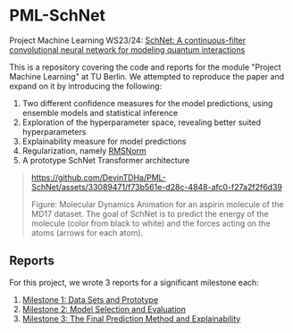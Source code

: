 # PML-SchNet

Project Machine Learning WS23/24: [SchNet: A continuous-filter convolutional neural
network for modeling quantum interactions](https://arxiv.org/pdf/1706.08566.pdf)

This is a repository covering the code and reports for the module "Project Machine Learning" at TU Berlin. We attempted to reproduce the paper and expand on it by introducing the following:

1. Two different confidence measures for the model predictions, using ensemble models and statistical inference
2. Exploration of the hyperparameter space, revealing better suited hyperparameters
3. Explainability measure for model predictions
4. Regularization, namely [RMSNorm](https://arxiv.org/abs/1910.07467)
5. A prototype SchNet Transformer architecture

> https://github.com/DevinTDHa/PML-SchNet/assets/33089471/f73b561e-d28c-4848-afc0-f27a2f2f6d39
>
> Figure: Molecular Dynamics Animation for an aspirin molecule of the MD17 dataset. The goal of SchNet is to predict the energy of the molecule (color from black to white) and the forces acting on the atoms (arrows for each atom).

## Reports

For this project, we wrote 3 reports for a significant milestone each:

1. [Milestone 1: Data Sets and Prototype](reports/Project_Machine_Learning_Report-1.pdf) 
2. [Milestone 2: Model Selection and Evaluation](reports/Project_Machine_Learning_Report-2.pdf) 
3. [Milestone 3: The Final Prediction Method and Explainability](reports/Project_Machine_Learning_Report-3.pdf) 

